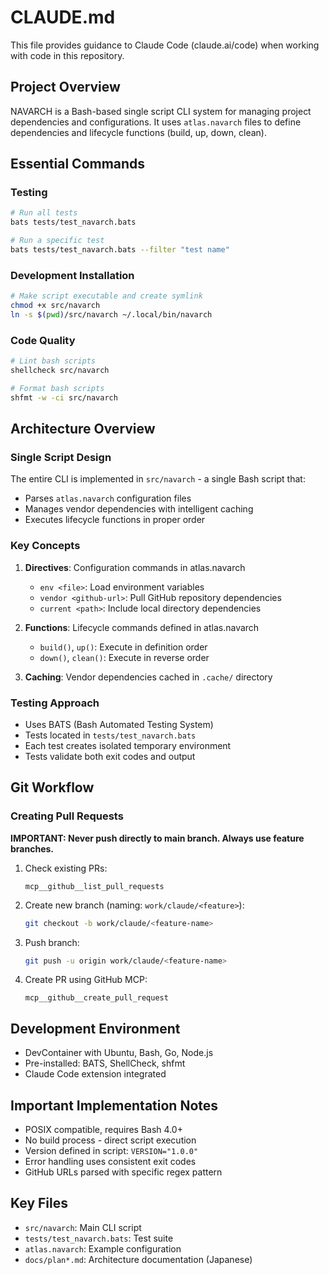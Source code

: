 # CLAUDE.md

This file provides guidance to Claude Code (claude.ai/code) when working with code in this repository.

## Project Overview
NAVARCH is a Bash-based single script CLI system for managing project dependencies and configurations. It uses `atlas.navarch` files to define dependencies and lifecycle functions (build, up, down, clean).

## Essential Commands

### Testing
```bash
# Run all tests
bats tests/test_navarch.bats

# Run a specific test
bats tests/test_navarch.bats --filter "test name"
```

### Development Installation
```bash
# Make script executable and create symlink
chmod +x src/navarch
ln -s $(pwd)/src/navarch ~/.local/bin/navarch
```

### Code Quality
```bash
# Lint bash scripts
shellcheck src/navarch

# Format bash scripts
shfmt -w -ci src/navarch
```

## Architecture Overview

### Single Script Design
The entire CLI is implemented in `src/navarch` - a single Bash script that:
- Parses `atlas.navarch` configuration files
- Manages vendor dependencies with intelligent caching
- Executes lifecycle functions in proper order

### Key Concepts
1. **Directives**: Configuration commands in atlas.navarch
   - `env <file>`: Load environment variables
   - `vendor <github-url>`: Pull GitHub repository dependencies
   - `current <path>`: Include local directory dependencies

2. **Functions**: Lifecycle commands defined in atlas.navarch
   - `build()`, `up()`: Execute in definition order
   - `down()`, `clean()`: Execute in reverse order

3. **Caching**: Vendor dependencies cached in `.cache/` directory

### Testing Approach
- Uses BATS (Bash Automated Testing System)
- Tests located in `tests/test_navarch.bats`
- Each test creates isolated temporary environment
- Tests validate both exit codes and output

## Git Workflow

### Creating Pull Requests
**IMPORTANT: Never push directly to main branch. Always use feature branches.**

1. Check existing PRs:
   ```
   mcp__github__list_pull_requests
   ```

2. Create new branch (naming: `work/claude/<feature>`):
   ```bash
   git checkout -b work/claude/<feature-name>
   ```

3. Push branch:
   ```bash
   git push -u origin work/claude/<feature-name>
   ```

4. Create PR using GitHub MCP:
   ```
   mcp__github__create_pull_request
   ```

## Development Environment
- DevContainer with Ubuntu, Bash, Go, Node.js
- Pre-installed: BATS, ShellCheck, shfmt
- Claude Code extension integrated

## Important Implementation Notes
- POSIX compatible, requires Bash 4.0+
- No build process - direct script execution
- Version defined in script: `VERSION="1.0.0"`
- Error handling uses consistent exit codes
- GitHub URLs parsed with specific regex pattern

## Key Files
- `src/navarch`: Main CLI script
- `tests/test_navarch.bats`: Test suite
- `atlas.navarch`: Example configuration
- `docs/plan*.md`: Architecture documentation (Japanese)
